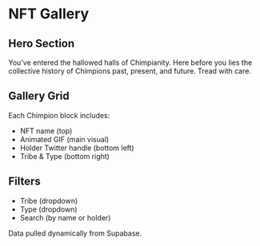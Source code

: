 # NFT Gallery

## Hero Section
You've entered the hallowed halls of Chimpianity. Here before you lies the collective history of Chimpions past, present, and future. Tread with care.

## Gallery Grid
Each Chimpion block includes:
- NFT name (top)
- Animated GIF (main visual)
- Holder Twitter handle (bottom left)
- Tribe & Type (bottom right)

## Filters
- Tribe (dropdown)
- Type (dropdown)
- Search (by name or holder)

Data pulled dynamically from Supabase.
